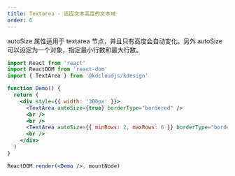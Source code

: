 ```yaml
---
title: Textarea - 适应文本高度的文本域
order: 6
---
```


autoSize 属性适用于 textarea 节点，并且只有高度会自动变化。另外 autoSize 可以设定为一个对象，指定最小行数和最大行数。

```jsx
import React from 'react'
import ReactDOM from 'react-dom'
import { TextArea } from '@kdcloudjs/kdesign'

function Demo() {
  return (
    <div style={{ width: '300px' }}>
      <TextArea autoSize={true} borderType="bordered" />
      <br />
      <br />
      <TextArea autoSize={{ minRows: 2, maxRows: 6 }} borderType="bordered" />
      <br />
    </div>
  )
}

ReactDOM.render(<Demo />, mountNode)
```
